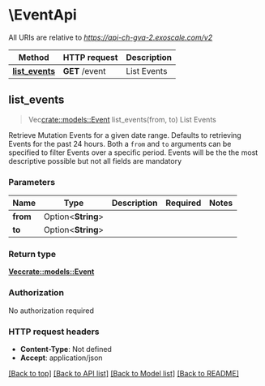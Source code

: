 # \EventApi

All URIs are relative to *https://api-ch-gva-2.exoscale.com/v2*

Method | HTTP request | Description
------------- | ------------- | -------------
[**list_events**](EventApi.md#list_events) | **GET** /event | List Events



## list_events

> Vec<crate::models::Event> list_events(from, to)
List Events

Retrieve Mutation Events for a given date range. Defaults to retrieving Events for the past 24 hours.          Both a `from` and `to` arguments can be specified to filter Events over a specific period.          Events will be the the most descriptive possible but not all fields are mandatory

### Parameters


Name | Type | Description  | Required | Notes
------------- | ------------- | ------------- | ------------- | -------------
**from** | Option<**String**> |  |  |
**to** | Option<**String**> |  |  |

### Return type

[**Vec<crate::models::Event>**](event.md)

### Authorization

No authorization required

### HTTP request headers

- **Content-Type**: Not defined
- **Accept**: application/json

[[Back to top]](#) [[Back to API list]](../README.md#documentation-for-api-endpoints) [[Back to Model list]](../README.md#documentation-for-models) [[Back to README]](../README.md)

